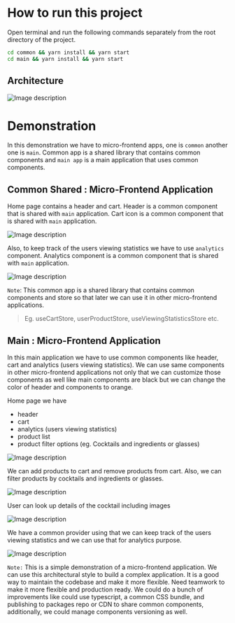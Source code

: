 # How to run this project

Open terminal and run the following commands separately from the root directory of the project.

```bash
cd common && yarn install && yarn start
cd main && yarn install && yarn start
```


## Architecture

![Image description](https://dev-to-uploads.s3.amazonaws.com/uploads/articles/jdonne7i84ild8m1i8qf.png)

 # Demonstration

In this demonstration we have to micro-frontend apps, one is `common` another one is `main`. Common app is a shared library that contains common components and `main app` is a main application that uses common components. 

## Common Shared : Micro-Frontend Application

Home page contains a header and cart. Header is a common component that is shared with `main` application. Cart icon is a common component that is shared with `main` application. 

![Image description](https://dev-to-uploads.s3.amazonaws.com/uploads/articles/7rjd206sskxbd1mq4hlg.png)

Also, to keep track of the users viewing statistics we have to use `analytics` component. Analytics component is a common component that is shared with `main` application.

![Image description](https://dev-to-uploads.s3.amazonaws.com/uploads/articles/7lrpf88jzmfuprssa0ht.png)

`Note`: This common app is a shared library that contains common components and store so that later we can use it in other micro-frontend applications.

> Eg. useCartStore, userProductStore, useViewingStatisticsStore etc.


## Main : Micro-Frontend Application

In this main application we have to use common components like header, cart and analytics (users viewing statistics). We can use same components in other micro-frontend applications not only that we can customize those components as well like main components are black but we can change the color of header and components to orange.

Home page we have 

- header
- cart
- analytics (users viewing statistics)
- product list
- product filter options (eg. Cocktails and ingredients or glasses)

![Image description](https://dev-to-uploads.s3.amazonaws.com/uploads/articles/aje72wsb5xhqenbv0tt4.png)


We can add products to cart and remove products from cart. Also, we can filter products by cocktails and ingredients or glasses.

![Image description](https://dev-to-uploads.s3.amazonaws.com/uploads/articles/4i6l5agbe64applixda2.png)


User can look up details of the cocktail including images

![Image description](https://dev-to-uploads.s3.amazonaws.com/uploads/articles/pexbfud7jtkbw4kz5qre.png)

We have a common provider using that we can keep track of the users viewing statistics and we can use that for analytics purpose.

![Image description](https://dev-to-uploads.s3.amazonaws.com/uploads/articles/uluj9wm31iku7ep9ak7v.png)


`Note:` This is a simple demonstration of a micro-frontend application. We can use this architectural style to build a complex application. It is a good way to maintain the codebase and make it more flexible. Need teamwork to make it more flexible and production ready. We could do a bunch of improvements like could use typescript, a common CSS bundle, and publishing to packages repo or CDN to share common components, additionally, we could manage components versioning as well.